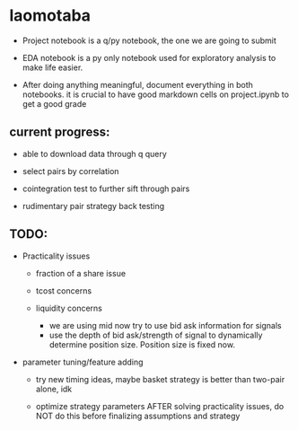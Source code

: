 # laomotaba
- Project notebook is a q/py notebook, the one we are going to submit
- EDA notebook is a py only notebook used for exploratory analysis to make life easier.

- After doing anything meaningful, document everything in both notebooks. it is crucial to have good markdown cells on project.ipynb to get a good grade

## current progress:
  - able to download data through q query
  
  - select pairs by correlation
  
  - cointegration test to further sift through pairs
  
  - rudimentary pair strategy back testing
  
## TODO:
  
  - Practicality issues
  
     - fraction of a share issue
     
     - tcost concerns
     
     - liquidity concerns
        - we are using mid now try to use bid ask information for signals
        - use the depth of bid ask/strength of signal to dynamically determine position size. Position size is fixed now.
     
  - parameter tuning/feature adding
  
     - try new timing ideas, maybe basket strategy is better than two-pair alone, idk
     
     - optimize strategy parameters AFTER solving practicality issues, do NOT do this before finalizing assumptions and strategy
     
  

